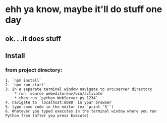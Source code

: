 # ehh ya know, maybe it'll do stuff one day

## ok. . .it does stuff

## Install

### from project directory:

    1. `npm install`
    2. `npm run start`
    3. in a separate terminal window navigate to src/server directory
        * run `source webeditorenv/bin/activate`
        * then run `python WebServer.py 1234`
    4. navigate to `localhost:8080` in your browser
    5. type some code in the editor (ex `print '5'`)
    6. Whatever you typed executes in the terminal window where you ran Python from (after you press Execute)